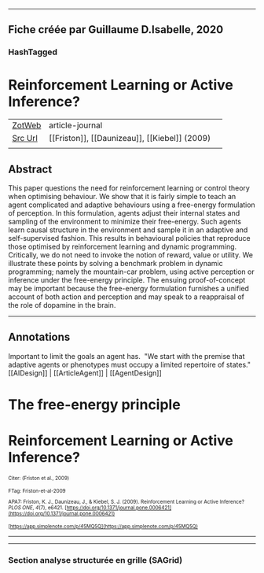 
----
Fiche créée par Guillaume D.Isabelle, 2020 
---- 

### HashTagged 





# Reinforcement Learning or Active Inference?



|       |       |       |
|  ---  |  ---  |  ---  |
|   [ZotWeb](http://zotero.org/users/180474/items/BYQP2IGB)    | article-journal      |       |
|   [Src Url](https://journals.plos.org/plosone/article?id=10.1371/journal.pone.0006421)    |  [[Friston]], [[Daunizeau]], [[Kiebel]] (2009)     |       |
|       |       |       |


## Abstract

This paper questions the need for reinforcement learning or control theory when optimising behaviour. We show that it is fairly simple to teach an agent complicated and adaptive behaviours using a free-energy formulation of perception. In this formulation, agents adjust their internal states and sampling of the environment to minimize their free-energy. Such agents learn causal structure in the environment and sample it in an adaptive and self-supervised fashion. This results in behavioural policies that reproduce those optimised by reinforcement learning and dynamic programming. Critically, we do not need to invoke the notion of reward, value or utility. We illustrate these points by solving a benchmark problem in dynamic programming; namely the mountain-car problem, using active perception or inference under the free-energy principle. The ensuing proof-of-concept may be important because the free-energy formulation furnishes a unified account of both action and perception and may speak to a reappraisal of the role of dopamine in the brain.

----

## Annotations

Important to limit the goals an agent has.  "We start with the premise that adaptive agents or phenotypes must occupy a limited repertoire of states."  
[[AIDesign]] | [[ArticleAgent]] | [[AgentDesign]] 





The free-energy principle
=========================



Reinforcement Learning or Active Inference?
===========================================



<font size=-3>Citer: (Friston et al., 2009)

FTag: Friston-et-al-2009

APA7: Friston, K. J., Daunizeau, J., & Kiebel, S. J. (2009). Reinforcement Learning or Active Inference? _PLOS ONE_, _4_(7), e6421. [https://doi.org/10.1371/journal.pone.0006421](https://doi.org/10.1371/journal.pone.0006421)

 [https://app.simplenote.com/p/45MQ5Q](https://app.simplenote.com/p/45MQ5Q)</font>






----

----



### Section analyse structurée en grille (SAGrid)


